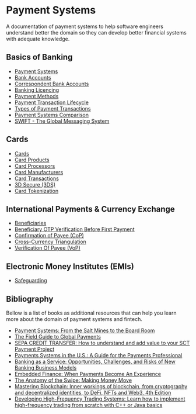 # Payment Systems

A documentation of payment systems to help software engineers understand
better the domain so they can develop better financial systems with adequate
knowledge.

## Basics of Banking
- [Payment Systems](docs/bascis-of-banking/PAYMENT_SYSTEMS.md)
- [Bank Accounts](docs/bascis-of-banking/BANK_ACCOUNTS.md)
- [Correspondent Bank Accounts](docs/bascis-of-banking/CORRESPONDENT_BANK_ACCOUNTS.md)
- [Banking Licencing](docs/bascis-of-banking/BANKING_LICENCING.md)
- [Payment Methods](docs/bascis-of-banking/PAYMENT_METHODS.md)
- [Payment Transaction Lifecycle](docs/bascis-of-banking/PAYMENT_TRANSACTION_LIFECYCLE.md)
- [Types of Payment Transactions](docs/bascis-of-banking/TYPES_OF_PAYMENT_TRANSACTIONS.md)
- [Payment Systems Comparison](docs/bascis-of-banking/PAYMENT_SYSTEMS_COMPARISON.md)
- [SWIFT - The Global Messaging System](docs/bascis-of-banking/SWIFT_THE_GLOBAL_MESSAGING_SYSTEM.md)

## Cards

- [Cards](docs/cards/CARDS.md)
- [Card Products](docs/cards/CARD_PRODUCTS.md)
- [Card Processors](docs/cards/CARD_PROCESSORS.md)
- [Card Manufacturers](docs/cards/CARD_MANUFACTURERS.md)
- [Card Transactions](docs/cards/CARD_TRANSACTIONS.md)
- [3D Secure (3DS)](docs/cards/3D_SECURE.md)
- [Card Tokenization](docs/cards/CARD_TOKENIZATION.md)

## International Payments & Currency Exchange
- [Beneficiaries](docs/international-payments-and-currency-exchange/BENEFICIARIES.md)
- [Beneficiary OTP Verification Before First Payment](docs/international-payments-and-currency-exchange/BENEFICIARY_OTP_VERIFICATION_BEFORE_FIRST_PAYMENT.md)
- [Confirmation of Payee (CoP)](docs/international-payments-and-currency-exchange/CONFIRMATION_OF_PAYEE.md)
- [Cross-Currency Triangulation](docs/international-payments-and-currency-exchange/CROSS_CURRENCY_TRIANGULATION.md)
- [Verification Of Payee (VoP)](docs/international-payments-and-currency-exchange/VERIFICATION_OF_PAYEE.md)

## Electronic Money Institutes (EMIs)

- [Safeguarding](docs/electronic-money-institutes/SAFEGUARDING.md)

## Bibliography

Bellow is a list of books as additional resources that can help you learn more about
the domain of payment systems and fintech.

- [Payment Systems: From the Salt Mines to the Board Room](https://amzn.eu/d/gWIkYv2)
- [The Field Guide to Global Payments](https://amzn.eu/d/69J3PmH)
- [SEPA CREDIT TRANSFER: How to understand and add value to your SCT Payment Project](https://amzn.eu/d/3bNOugN)
- [Payments Systems in the U.S.: A Guide for the Payments Professional](https://amzn.eu/d/9lse9BD)
- [Banking as a Service: Opportunities, Challenges, and Risks of New Banking Business Models](https://amzn.eu/d/bdqmOEW)
- [Embedded Finance: When Payments Become An Experience](https://amzn.eu/d/3UHyLFU)
- [The Anatomy of the Swipe: Making Money Move](https://amzn.eu/d/2REAEPn)
- [Mastering Blockchain: Inner workings of blockchain, from cryptography and decentralized identities, to DeFi, NFTs and Web3, 4th Edition](https://amzn.eu/d/3B6KOvX)
- [Developing High-Frequency Trading Systems: Learn how to implement high-frequency trading from scratch with C++ or Java basics](https://amzn.eu/d/9JfzD61)